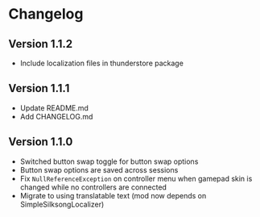 # Changelog
## Version 1.1.2
- Include localization files in thunderstore package

## Version 1.1.1
- Update README.md
- Add CHANGELOG.md

## Version 1.1.0
- Switched button swap toggle for button swap options
- Button swap options are saved across sessions
- Fix `NullReferenceException` on controller menu when gamepad skin is changed while no controllers are connected
- Migrate to using translatable text (mod now depends on SimpleSilksongLocalizer)